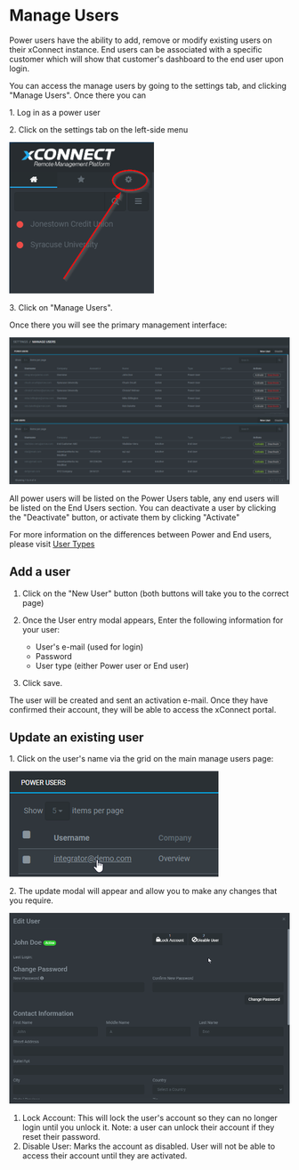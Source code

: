 # Manage Users
Power users have the ability to add, remove or modify existing users on their xConnect instance. End users can be associated with a specific customer which will show that customer's dashboard to the end user upon login.

You can access the manage users by going to the settings tab, and clicking "Manage Users". Once there you can 

1\. Log in as a power user

2\. Click on the settings tab on the left-side menu 

![Side Navigation](images/menu_settings.png "Account Overview")

3\. Click on "Manage Users".

Once there you will see the primary management interface:

![Side Navigation](images/manage_users.png "Account Overview")

All power users will be listed on the Power Users table, any end users will be listed on the End Users section. 
You can deactivate a user by clicking the "Deactivate" button, or activate them by clicking "Activate" 

For more information on the differences between Power and End users, please visit [User Types](https://senecaxconnect.github.io/xconnect_docs/Usage_Roles/)

## Add a user
1. Click on the "New User" button (both buttons will take you to the correct page)
2. Once the User entry modal appears, Enter the following information for your user:
      - User's e-mail (used for login)
      - Password
      - User type (either Power user or End user)
  
3. Click save. 

The user will be created and sent an activation e-mail. Once they have confirmed their account, they will be able to access the xConnect portal.

## Update an existing user
1\. Click on the user's name via the grid on the main manage users page:

![Side Navigation](images/manage_users_update.png "Manage user update")

2\. The update modal will appear and allow you to make any changes that you require. 

![Side Navigation](images/edit_users.png "Manage user update")

1. Lock Account: This will lock the user's account so they can no longer login until you unlock it. Note: a user can unlock their account if they reset their password.
2. Disable User: Marks the account as disabled. User will not be able to access their account until they are activated. 


